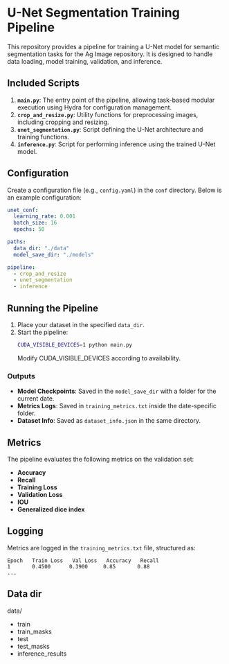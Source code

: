 # U-Net Segmentation Training Pipeline

This repository provides a pipeline for training a U-Net model for semantic segmentation tasks for the Ag Image repository. It is designed to handle data loading, model training, validation, and inference.

## Included Scripts

1. **`main.py`**: The entry point of the pipeline, allowing task-based modular execution using Hydra for configuration management.
2. **`crop_and_resize.py`**: Utility functions for preprocessing images, including cropping and resizing.
3. **`unet_segmentation.py`**: Script defining the U-Net architecture and training functions.
4. **`inference.py`**: Script for performing inference using the trained U-Net model.

## Configuration

Create a configuration file (e.g., `config.yaml`) in the `conf` directory. Below is an example configuration:

```yaml
unet_conf:
  learning_rate: 0.001
  batch_size: 16
  epochs: 50

paths:
  data_dir: "./data"
  model_save_dir: "./models"

pipeline:
  - crop_and_resize
  - unet_segmentation
  - inference
```

## Running the Pipeline

1. Place your dataset in the specified `data_dir`.
2. Start the pipeline:
   ```bash
   CUDA_VISIBLE_DEVICES=1 python main.py 
   ```
   Modify CUDA_VISIBLE_DEVICES according to availability. 

### Outputs

- **Model Checkpoints**: Saved in the `model_save_dir` with a folder for the current date.
- **Metrics Logs**: Saved in `training_metrics.txt` inside the date-specific folder.
- **Dataset Info**: Saved as `dataset_info.json` in the same directory.

## Metrics

The pipeline evaluates the following metrics on the validation set:
- **Accuracy**
- **Recall**
- **Training Loss**
- **Validation Loss**
- **IOU**
- **Generalized dice index**

## Logging

Metrics are logged in the `training_metrics.txt` file, structured as:

```
Epoch   Train Loss   Val Loss   Accuracy   Recall
1       0.4500      0.3900     0.85       0.88
...
```

## Data dir

data/
  - train
  - train_masks
  - test
  - test_masks
  - inference_results